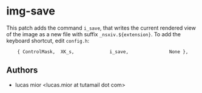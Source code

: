 # img-save

This patch adds the command `i_save`, that writes the current rendered view
of the image as a new file with suffix `_nsxiv.${extension}`.
To add the keyboard shortcut, edit `config.h`:

```
    { ControlMask,  XK_s,             i_save,               None },
```

## Authors

* lucas mior \<lucas.mior at tutamail dot com>
